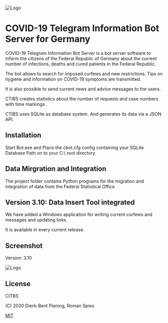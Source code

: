
![Logo](https://i.ibb.co/FzfmF5J/logo.png)


# COVID-19 Telegram Information Bot Server for Germany
COVID-19 Telegram Information Bot Server is a bot server software to inform the citizens of the Federal Republic of Germany about the current number of infections, deaths and cured patients in the Federal Republic.

The bot allows to search for imposed curfews and new restrictions.
Tips on hygiene and information on COVID-19 symptoms are transmitted.

It is also possible to send current news and advice messages to the users.

CTIBS creates statistics about the number of requests and case numbers with time markings.

CTIBS uses SQLite as database system.
And generates its data via a JSON API.

## Installation

Start Bot.exe and Place the cbot.cfg config containing your SQLite Database Path on to your C:\ root directory.

## Data Mirgration and Integration

The project folder contains Python programs for the migration and integration of data from the Federal Statistical Office 

## Version 3.10: Data Insert Tool integrated

We have added a Windows application for writing current curfews and messages and updating links.

It is available in every current release.

## Screenshot

Version: 3.10

![Logo](https://i.ibb.co/qkm9jDZ/grafik.png)

## License
CITBS

(C) 2020 Dierk-Bent Piening, Roman Spies

[MIT](https://choosealicense.com/licenses/mit/)
